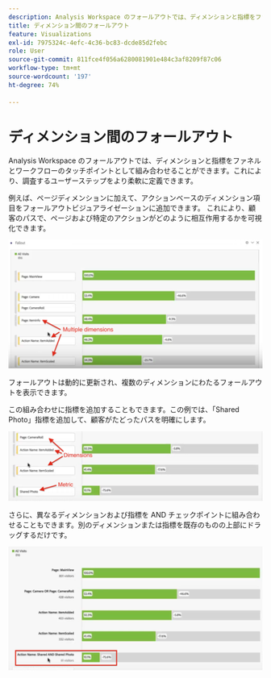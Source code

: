 ```yaml
---
description: Analysis Workspace のフォールアウトでは、ディメンションと指標をファネルとワークフローのタッチポイントとして組み合わせることができます。これにより、調査するユーザーステップをより柔軟に定義できます。
title: ディメンション間のフォールアウト
feature: Visualizations
exl-id: 7975324c-4efc-4c36-bc83-dcde85d2febc
role: User
source-git-commit: 811fce4f056a6280081901e484c3af8209f87c06
workflow-type: tm+mt
source-wordcount: '197'
ht-degree: 74%

---
```


# ディメンション間のフォールアウト

Analysis Workspace のフォールアウトでは、ディメンションと指標をファネルとワークフローのタッチポイントとして組み合わせることができます。これにより、調査するユーザーステップをより柔軟に定義できます。

例えば、ページディメンションに加えて、アクションベースのディメンション項目をフォールアウトビジュアライゼーションに追加できます。 これにより、顧客のパスで、ページおよび特定のアクションがどのように相互作用するかを可視化できます。

![すべての訪問ビューでは、複数のディメンションがタッチポイントとして表示されます。](assets/interdimensional-fallout1.png)

フォールアウトは動的に更新され、複数のディメンションにわたるフォールアウトを表示できます。

この組み合わせに指標を追加することもできます。この例では、「Shared Photo」指標を追加して、顧客がたどったパスを明確にします。

![追加された指標「共有された写真」を示すすべての訪問ビュー。](assets/interdimensional-fallout2.png)

さらに、異なるディメンションおよび指標を AND チェックポイントに組み合わせることもできます。別のディメンションまたは指標を既存のものの上部にドラッグするだけです。

![「すべての訪問」ビューに、「アクション名：共有」および「共有された写真」指標が表示されます。](assets/interdimensional-fallout3.png)
